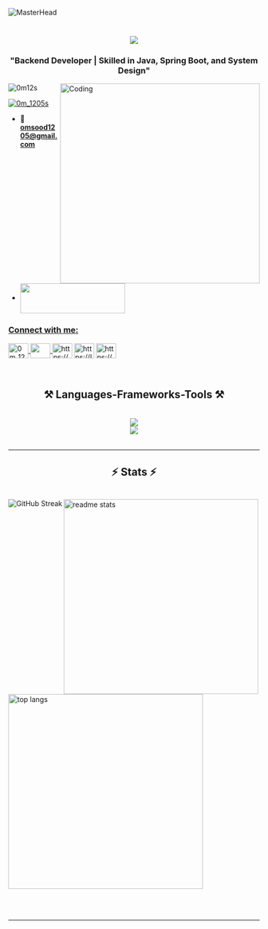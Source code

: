 ![MasterHead](https://www.krea.ai/api/img?f=webp&i=https%3A%2F%2Ftest1-emgndhaqd0c9h2db.a01.azurefd.net%2Fimages%2Fc6e27d8e-3bb3-4a48-87c8-b6e149788ac0.png)
<h1 align="center">
    <img src="https://readme-typing-svg.herokuapp.com/?font=Righteous&size=35&center=true&vCenter=true&width=500&height=70&duration=4000&lines=Hi+There!+👋;+I'm+Om+Sood!;" />
</h1>
<h3 align="center"> "Backend Developer | Skilled in Java, Spring Boot, and System Design"</h3>
<img align="right" alt="Coding" width="400" src="https://cdn.dribbble.com/users/1162077/screenshots/3848914/programmer.gif">

<p align="left"> <img src="https://komarev.com/ghpvc/?username=0m12s&label=Profile%20views&color=0e75b6&style=flat" alt="0m12s" /> </p>

<p align="left"> <a href="https://linkedin.com/comm/mynetwork/discovery-see-all?usecase=PEOPLE_FOLLOWS&followMember=soodom12" target="blank"><img src="https://img.shields.io/twitter/follow/0m_1205s?logo=twitter&style=for-the-badge" alt="0m_1205s" /></a> </p>

- 📧**omsood1205@gmail.com**

- <a href="https://drive.google.com/file/d/1kS43LvGnxZSTbXRg3k1jWZGwxMe40E6X/view?usp=sharing" target="blank"><img align="center" src="https://img.freepik.com/free-vector/resume-cv-job-composition-with-flat-isolated-text-with-woman-paper-profiles-pinned-letters-vector-illustration_1284-84164.jpg?uid=R165700793&ga=GA1.1.1527099655.1727544247&semt=ais_hybrid" height="60" width="210"/>

<h3 align="left">Connect with me:</h3>
<p align="left"> 
<a href="https://twitter.com/0m_1205s" target="blank"><img align="center" src="https://raw.githubusercontent.com/rahuldkjain/github-profile-readme-generator/master/src/images/icons/Social/twitter.svg" alt="0m_1205s" height="30" width="40"/>
<a href="https://linkedin.com/in/soodom12" target="blank"><img align="center" src="https://skillicons.dev/icons?i=linkedin"  height="30" width="40" />
<a href="https://instagram.com/0m_1205?igsh=mtfradjrowpyzdryaw==" target="blank"><img align="center" src="https://raw.githubusercontent.com/rahuldkjain/github-profile-readme-generator/master/src/images/icons/Social/instagram.svg" alt="https://www.instagram.com/0m_1205?igsh=mtfradjrowpyzdryaw==" height="30" width="40" /></a>
<a href="https://www.leetcode.com/iom12s/" target="blank"><img align="center" src="https://raw.githubusercontent.com/rahuldkjain/github-profile-readme-generator/master/src/images/icons/Social/leet-code.svg" alt="https://leetcode.com/u/iom12s/" height="30" width="40" /></a>
<a href="https://auth.geeksforgeeks.org/user/0m12s/" target="blank"><img align="center" src="https://raw.githubusercontent.com/rahuldkjain/github-profile-readme-generator/master/src/images/icons/Social/geeks-for-geeks.svg" alt="https://www.geeksforgeeks.org/user/0m12s/" height="30" width="40" /></a>
</p>

<br/>

<h2 align="center">⚒️ Languages-Frameworks-Tools ⚒️</h2>
<br/>
<div align="center">
    <img src="https://skillicons.dev/icons?i=java,spring,react,mongodb,mysql,git" /><br>
    <img src="https://skillicons.dev/icons?i=github,kubernetes,docker,jenkins,html,css,javascript" /><br>
</div>
</br>
<hr/>

<h2 align="center">⚡ Stats ⚡</h2>
<br>
<a href="https://git.io/streak-stats"><img align="left"  src="https://streak-stats.demolab.com?user=0m_12s&theme=neon" alt="GitHub Streak" />
 <img width=390 src="https://github-readme-stats.vercel.app/api?username=0m12s&count_private=true&show_icons=true&theme=react&rank_icon=github&border_radius=10" alt="readme stats">
  <img width=390 align="centre" src="https://github-readme-stats.vercel.app/api/top-langs/?username=0m12s&hide=HTML&langs_count=8&layout=compact&theme=react&border_radius=10&size_weight=0.5&count_weight=0.5&exclude_repo=github-readme-stats" alt="top langs" />
</div>

<br/><br/>

<hr/>

<br/>
